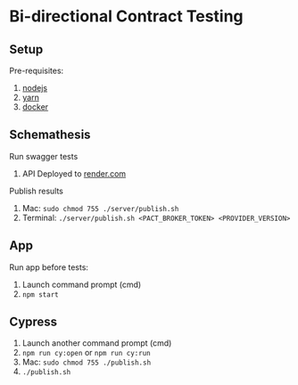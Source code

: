 # Bi-directional Contract Testing

## Setup

Pre-requisites:

1. [nodejs](https://nodejs.org/en/download/)
1. [yarn](https://classic.yarnpkg.com/lang/en/docs/install/)
1. [docker](https://docs.docker.com/desktop/install/mac-install/)

## Schemathesis

Run swagger tests
1. API Deployed to [render.com](https://render.com/docs/deploy-node-express-app)  

Publish results
1. Mac: `sudo chmod 755 ./server/publish.sh`
1. Terminal: `./server/publish.sh <PACT_BROKER_TOKEN> <PROVIDER_VERSION>`

## App

Run app before tests:
1. Launch command prompt (cmd)
1. `npm start`

## Cypress

1. Launch another command prompt (cmd)
1. `npm run cy:open` or `npm run cy:run`
1. Mac: `sudo chmod 755 ./publish.sh`
1. `./publish.sh`
